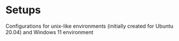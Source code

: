 # Setups
Configurations for unix-like environments (initially created for Ubuntu 20.04) and Windows 11 environment 
